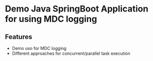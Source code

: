 # Demo Java SpringBoot Application for using MDC logging

## Features

- Demo uso for MDC logging
- Different approaches for concurrent/parallel task execution
